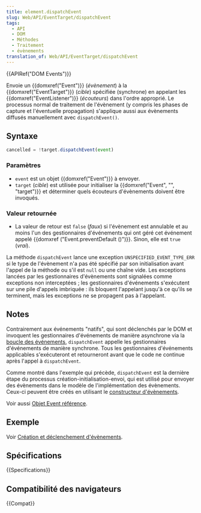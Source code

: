 ```yaml
---
title: element.dispatchEvent
slug: Web/API/EventTarget/dispatchEvent
tags:
  - API
  - DOM
  - Méthodes
  - Traitement
  - évènements
translation_of: Web/API/EventTarget/dispatchEvent
---
```


{{APIRef("DOM Events")}}

Envoie un {{domxref("Event")}} (_évènement_) à la {{domxref("EventTarget")}} (_cible_) spécifiée (synchrone) en appelant les {{domxref("EventListener")}} (_écouteurs_) dans l'ordre approprié. Le processus normal de traitement de l'évènement (y compris les phases de capture et l'éventuelle propagation) s'applique aussi aux évènements diffusés manuellement avec `dispatchEvent()`.

## Syntaxe

```js
cancelled = !target.dispatchEvent(event)
```

### Paramètres

- `event` est un objet {{domxref("Event")}} à envoyer.
- `target` (_cible_) est utilisée pour initialiser la {{domxref("Event", "", "target")}} et déterminer quels écouteurs d'évènements doivent être invoqués.

### Valeur retournée

- La valeur de retour est `false` (_faux_) si l'évènement est annulable et au moins l'un des gestionnaires d'événements qui ont géré cet événement appelé {{domxref ("Event.preventDefault ()")}}. Sinon, elle est `true` (_vrai_).

La méthode `dispatchEvent` lance une exception `UNSPECIFIED_EVENT_TYPE_ERR` si le type de l'évènement n'a pas été spécifié par son initialisation avant l'appel de la méthode ou s'il est `null` ou une chaîne vide. Les exceptions lancées par les gestionnaires d'évènements sont signalées comme exceptions non interceptées ; les gestionnaires d'événements s'exécutent sur une pile d'appels imbriquée : ils bloquent l'appelant jusqu'à ce qu'ils se terminent, mais les exceptions ne se propagent pas à l'appelant.

## Notes

Contrairement aux événements "natifs", qui sont déclenchés par le DOM et invoquent les gestionnaires d'événements de manière asynchrone via la [boucle des événements](/fr/docs/Web/JavaScript/Concurrence_et_boucle_des_%C3%A9v%C3%A9nements), `dispatchEvent` appelle les gestionnaires d'événements de manière synchrone. Tous les gestionnaires d'événements applicables s'exécuteront et retourneront avant que le code ne continue après l'appel à `dispatchEvent`.

Comme montré dans l'exemple qui précède, `dispatchEvent` est la dernière étape du processus création-initialisation-envoi, qui est utilisé pour envoyer des évènements dans le modèle de l'implémentation des évènements. Ceux-ci peuvent être créés en utilisant le [constructeur d'évènements](/fr/docs/Web/API/Event/Event).

Voir aussi [Objet Event référence](/fr/docs/Web/API/Event).

## Exemple

Voir [Création et déclenchement d'évènements](/fr/docs/Web/Guide/DOM/Events/Creating_and_triggering_events).

## Spécifications

{{Specifications}}

## Compatibilité des navigateurs

{{Compat}}
